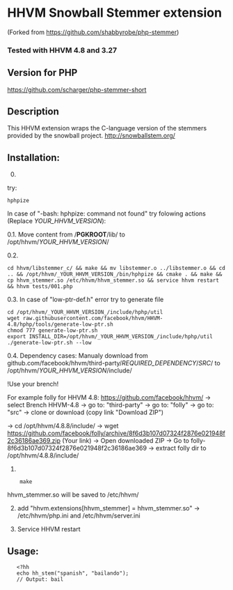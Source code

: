 # HHVM Snowball Stemmer extension
(Forked from https://github.com/shabbyrobe/php-stemmer)

### Tested with HHVM 4.8 and 3.27

## Version for PHP
https://github.com/scharger/php-stemmer-short

## Description
This HHVM extension wraps the C-language version of the stemmers provided by the
snowball project. http://snowballstem.org/

## Installation:

0.
try:
```shell
hphpize
```

In case of "-bash: hphpize: command not found" try folowing actions (Replace _YOUR_HHVM_VERSION_):

0.1.
Move content from /__PGKROOT__/lib/ to /opt/hhvm/_YOUR_HHVM_VERSION_/

0.2.
```shell
cd hhvm/libstemmer_c/ && make && mv libstemmer.o ../libstemmer.o && cd .. && /opt/hhvm/_YOUR_HHVM_VERSION_/bin/hphpize && cmake . && make && cp hhvm_stemmer.so /etc/hhvm/hhvm_stemmer.so && service hhvm restart && hhvm tests/001.php
```

0.3.
In case of "low-ptr-def.h" error try to generate file

```shell
cd /opt/hhvm/_YOUR_HHVM_VERSION_/include/hphp/util
wget raw.githubusercontent.com/facebook/hhvm/HHVM-4.8/hphp/tools/generate-low-ptr.sh
chmod 777 generate-low-ptr.sh
export INSTALL_DIR=/opt/hhvm/_YOUR_HHVM_VERSION_/include/hphp/util
./generate-low-ptr.sh --low
```

0.4.
Dependency cases:
Manualy download from github.com/facebook/hhvm/third-party/_REQUIRED_DEPENDENCY_/_SRC_/ 
to 
/opt/hhvm/_YOUR_HHVM_VERSION_/include/

!Use your brench!

For example folly for HHVM 4.8:
https://github.com/facebook/hhvm/
-> select Brench HHVM-4.8
-> go to: "third-party"
-> go to: "folly"
-> go to: "src"
-> clone or download (copy link "Download ZIP")

-> cd /opt/hhvm/4.8.8/include/
-> wget https://github.com/facebook/folly/archive/8f6d3b107d07324f2876e021948f2c36186ae369.zip (Your link)
-> Open downloaded ZIP
-> Go to folly-8f6d3b107d07324f2876e021948f2c36186ae369
-> extract folly dir to /opt/hhvm/4.8.8/include/




1. 
```shell
	make
```
	
hhvm_stemmer.so will be saved to /etc/hhvm/

2. add "hhvm.extensions[hhvm_stemmer] = hhvm_stemmer.so" -> /etc/hhvm/php.ini and /etc/hhvm/server.ini

3. Service HHVM restart


## Usage:

```hack   
   <?hh
   echo hh_stem("spanish", "bailando");
   // Output: bail
```
